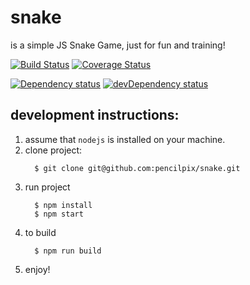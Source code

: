 # snake
is a simple JS Snake Game, just for fun and training!

[![Build Status](https://travis-ci.org/pencilpix/snake.svg?branch=master)](https://travis-ci.org/pencilpix/snake)
[![Coverage Status](https://coveralls.io/repos/github/pencilpix/snake/badge.svg?branch=master)](https://coveralls.io/github/pencilpix/snake?branch=master)

[![Dependency status](https://david-dm.org/pencilpix/snake.svg)](https://david-dm.org/pencilpix/snake)
[![devDependency status](https://david-dm.org/pencilpix/snake/dev-status.svg)](https://david-dm.org/pencilpix/snake/?type=dev)


## development instructions:

1. assume that `nodejs` is installed on your machine.
2. clone project:
    ```
      $ git clone git@github.com:pencilpix/snake.git
    ```
3. run project
    ```
      $ npm install
      $ npm start
    ```
4. to build
    ```
      $ npm run build
    ```
5. enjoy!
